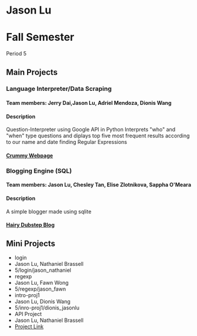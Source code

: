 Jason Lu
================
# Fall Semester
Period 5

## Main Projects

### Language Interpreter/Data Scraping
#### Team members: Jerry Dai,Jason Lu, Adriel Mendoza, Dionis Wang
#### Description
Question-Interpreter using Google API in Python
Interprets "who" and "when" type questions
and diplays top five most frequent results according to our name and date finding Regular Expressions


#### <a href="https://github.com/DionisWang/Crummy-Webpage">Crummy Webpage</a>

### Blogging Engine (SQL)
#### Team members: Jason Lu, Chesley Tan, Elise Zlotnikova, Sappha O'Meara
#### Description
A simple blogger made using sqlite
#### <a href="https://github.com/jasonluX13/hairy-dubstep-blog">Hairy Dubstep Blog</a>

## Mini Projects
 
 * login
  * Jason Lu, Nathaniel Brassell
  * 5/login/jason_nathaniel
 * regexp
  * Jason Lu, Fawn Wong
  * 5/regexp/jason_fawn
 * intro-proj1
  * Jason Lu, Dionis Wang
  * 5/inro-proj1/dionis_jasonlu
 * API Project
  * Jason Lu, Nathaniel Brassell 
  * <a href="https://github.com/jasonluX13/north-american-happiness">Project Link </a>
